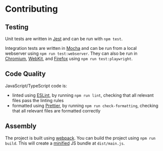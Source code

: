 # Contributing

## Testing

Unit tests are written in [Jest](https://jestjs.io/) and can be run with `npm test`.

Integration tests are written in [Mocha](https://mochajs.org/) and can be run from a local webserver using `npm run test:webserver`. They can also be run in [Chromium](https://www.chromium.org/), [WebKit](https://webkit.org/), and [Firefox](https://t.co/uiLRlFZnpI?amp=1) using `npm run test:playwright`.

## Code Quality

JavaScript/TypeScript code is:

- linted using [ESLint](https://eslint.org/), by running `npm run lint`, checking that all relevant files pass the linting rules
- formatted using [Prettier](https://prettier.io/), by running `npm run check-formatting`, checking that all relevant files are formatted correctly

## Assembly

The project is built using [webpack](https://webpack.js.org/). You can build the project using `npm run build`. This will create a [minified](https://en.wikipedia.org/wiki/Minification_(programming)) JS bundle at `dist/main.js`.
